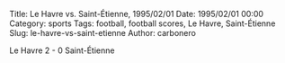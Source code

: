 Title: Le Havre vs. Saint-Étienne, 1995/02/01
Date: 1995/02/01 00:00
Category: sports
Tags: football, football scores, Le Havre, Saint-Étienne
Slug: le-havre-vs-saint-etienne
Author: carbonero


Le Havre 2 - 0 Saint-Étienne
